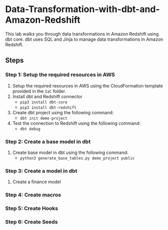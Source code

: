 # Data-Transformation-with-dbt-and-Amazon-Redshift

This lab walks you through data transformations in Amazon Redshift using dbt core. dbt uses SQL and Jinja to manage data transformations in Amazon Redshift. 

## Steps

### Step 1: Setup the required resources in AWS

1. Setup the required resources in AWS using the CloudFormation template provided in the `IaC` folder.
2. Install dbt and Redshift connector
    - `pip3 install dbt-core`
    - `pip3 install dbt-redshift`
3. Create dbt project using the following command:
    - `dbt init demo-project`
4. Test the connection to Redshift using the following command:
    - `dbt debug`

### Step 2: Create a base model in dbt

1. Create base model in dbt using the following command:
    - `python3 generate_base_tables.py demo_project public`

### Step 3: Create a model in dbt

1. Create a finance model 

### Step 4: Create macros 

### Step 5: Create Hooks

### Step 6: Create Seeds




